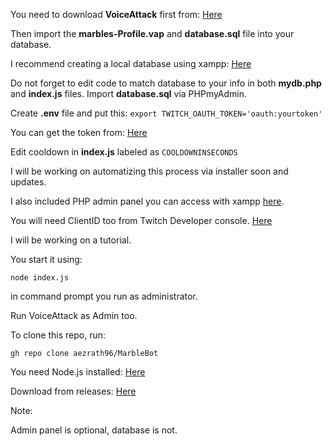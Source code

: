 You need to download **VoiceAttack** first from: [Here](https://voiceattack.com/)

Then import the **marbles-Profile.vap** and **database.sql** file into your database.

I recommend creating a local database using xampp: [Here](https://www.apachefriends.org/download.html)

Do not forget to edit code to match database to your info in both **mydb.php** and **index.js** files.
Import **database.sql** via PHPmyAdmin.

Create **.env** file and put this:
`export TWITCH_OAUTH_TOKEN='oauth:yourtoken'`

You can get the token from: [Here](https://twitchapps.com/tmi/)

Edit cooldown in **index.js** labeled as ``COOLDOWNINSECONDS``

I will be working on automatizing this process via installer soon and updates.

I also included PHP admin panel you can access with xampp [here](http://localhost).

You will need ClientID too from Twitch Developer console. [Here](https://dev.twitch.tv/console)

I will be working on a tutorial.

You start it using:

`node index.js`

in command prompt you run as administrator.

Run VoiceAttack as Admin too.

To clone this repo, run:

`gh repo clone aezrath96/MarbleBot`

You need Node.js installed: [Here](https://nodejs.org/en/download/)

Download from releases: [Here](https://github.com/SwyftPain/MarbleBot/releases/)

Note:

Admin panel is optional, database is not.
